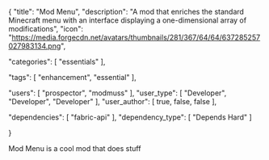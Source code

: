 {
  "title": "Mod Menu",
  "description": "A mod that enriches the standard Minecraft menu with an interface displaying a one-dimensional array of modifications",
  "icon": "https://media.forgecdn.net/avatars/thumbnails/281/367/64/64/637285257027983134.png",

  "categories": [
    "essentials"
  ],

  "tags": [
    "enhancement",
    "essential"
  ],

  "users": [
    "prospector",
    "modmuss"
  ],
  "user_type": [
    "Developer",
    "Developer",
    "Developer"
  ],
  "user_author": [
    true,
    false,
    false
  ],

  "dependencies": [
    "fabric-api"
  ],
  "dependency_type": [
    "Depends Hard"
  ]

}

Mod Menu is a cool mod that does stuff
